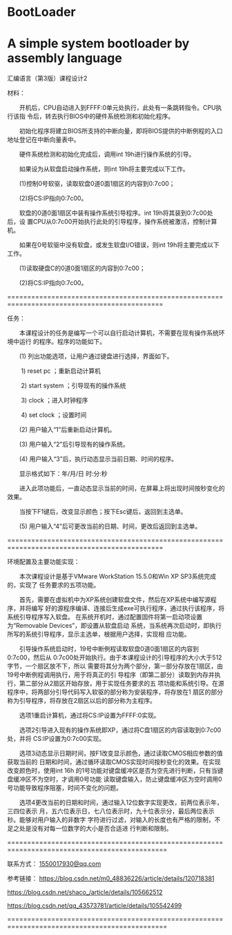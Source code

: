 # BootLoader
A simple system bootloader by assembly language
=============================================================================================

汇编语言（第3版）课程设计2

材料：

　　开机后，CPU自动进入到FFFF:0单元处执行，此处有一条跳转指令。CPU执行该指
令后，转去执行BIOS中的硬件系统检测和初始化程序。

　　初始化程序将建立BIOS所支持的中断向量，即将BIOS提供的中断例程的入口地址登记在中断向量表中。

　　硬件系统检测和初始化完成后，调用int 19h进行操作系统的引导。
  
　　如果设为从软盘启动操作系统，则int 19h将主要完成以下工作。
  
　　(1)控制0号软驱，读取软盘0道0面1扇区的内容到0:7c00；
  
　　(2)将CS:IP指向0:7c00。
  
　　软盘的0道0面1扇区中装有操作系统引导程序。int 19h将其装到0:7c00处后，设
置CPU从0:7c00开始执行此处的引导程序，操作系统被激活，控制计算机。

　　如果在0号软驱中没有软盘，或发生软盘I/O错误，则int 19h将主要完成以下工作。
  
　　(1)读取硬盘C的0道0面1扇区的内容到0:7c00；
  
　　(2)将CS:IP指向0:7c00。
  
=============================================================================================

任务：

　　本课程设计的任务是编写一个可以自行启动计算机，不需要在现有操作系统环境中运行
的程序。程序的功能如下。

　　(1) 列出功能选项，让用户通过键盘进行选择，界面如下。
  
　　    1) reset pc             ；重新启动计算机
      
　　    2) start system         ；引导现有的操作系统
      
　　    3) clock                ；进入时钟程序
      
　　    4) set clock            ；设置时间
      
　　(2) 用户输入“1”后重新启动计算机。
  
　　(3) 用户输入“2”后引导现有的操作系统。
  
　　(4) 用户输入“3”后，执行动态显示当前日期、时间的程序。
  
　　显示格式如下：年/月/日 时:分:秒
  
　　进入此项功能后，一直动态显示当前的时间，在屏幕上将出现时间按秒变化的效果。
  
　　当按下F1键后，改变显示颜色；按下Esc键后，返回到主选单。
  
　　(5) 用户输入“4”后可更改当前的日期、时间，更改后返回到主选单。
  
=============================================================================================

环境配置及主要功能实现：

　　本次课程设计是基于VMware WorkStation 15.5.0和Win XP SP3系统完成的，实现了
任务要求的五项功能。

　　首先，需要在虚拟机中为XP系统创建软盘文件，然后在XP系统中编写源程序，并将编写
好的源程序编译、连接后生成exe可执行程序，通过执行该程序，将系统引导程序写入软盘。
在系统开机时，通过配置固件将第一启动项设置为“Removable Devices”，即设置从软盘启动
系统，当系统再次启动时，即执行所写的系统引导程序，显示主选单，根据用户选择，实现相
应功能。

　　引导操作系统启动时，19号中断例程读取软盘0道0面1扇区的内容到0:7c00，然后从
0:7c00处开始执行。由于本课程设计的引导程序的大小大于512字节，一个扇区放不下，所以
需要将其分为两个部分，第一部分存放在1扇区，由19号中断例程调用执行，用于将真正的引
导程序（即第二部分）读取到内存并执行，第二部分从2扇区开始存放，用于实现任务要求的五
项功能和系统引导。在源程序中，将两部分引导代码写入软驱的部分称为安装程序，将存放在1
扇区的部分称为引导程序，将存放在2扇区以后的部分称为主程序。

　　选项1重启计算机，通过将CS:IP设置为FFFF:0实现。
  
　　选项2引导进入现有的操作系统即XP，通过将C盘1扇区的内容读取到0:7c00处，并将
CS:IP设置为0:7c00实现。

　　选项3动态显示日期时间，按F1改变显示颜色，通过读取CMOS相应参数的值获取当前的
日期和时间，通过循环读取CMOS实现时间按秒变化的效果。在实现改变颜色时，使用int 16h
的1号功能对键盘缓冲区是否为空先进行判断，只有当键盘缓冲区不为空时，才调用0号功能
读取键盘输入，防止键盘缓冲区为空时调用0号功能导致程序阻塞，时间不变化的问题。

　　选项4更改当前的日期和时间，通过输入12位数字实现更改，前两位表示年，三四位表示
月，五六位表示日，七八位表示时，九十位表示分，最后两位表示秒。能够对用户输入的非数字
字符进行过滤，对输入的长度也有严格的限制，不足之处是没有对每一位数字的大小是否合适进
行判断和限制。

==============================================================================================

联系方式：
1550017930@qq.com

参考链接：
https://blog.csdn.net/m0_48836226/article/details/120718381

https://blog.csdn.net/shaco_/article/details/105662512

https://blog.csdn.net/qq_43573781/article/details/105542499

==============================================================================================
